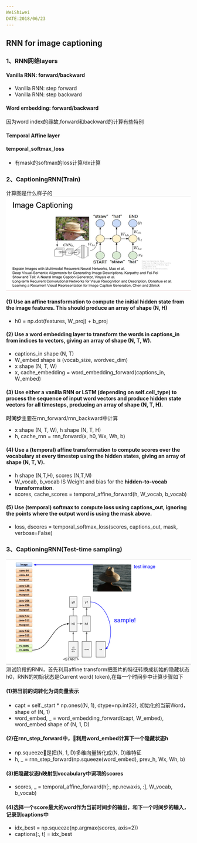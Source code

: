 ```yaml
---
WeiShiwei 
DATE:2018/06/23
---
```



## RNN for image captioning
### 1、RNN网络layers
#### Vanilla RNN: forward/backward
- Vanilla RNN: step forward
- Vanilla RNN: step backward
#### Word embedding: forward/backward
因为word index的缘故,forward和backward的计算有些特别
#### Temporal Affine layer   
#### temporal_softmax_loss
- 有mask的softmax的loss计算/dx计算

### 2、CaptioningRNN(Train)
计算图是什么样子的
![avatar](./rnn-image-captioning.png)
#### (1) Use an affine transformation to compute the initial hidden state from the image features. This should produce an array of shape (N, H) 
- h0 = np.dot(features, W_proj) + b_proj
#### (2) Use a word embedding layer to transform the words in captions_in from indices to vectors, giving an array of shape (N, T, W).        
- captions_in shape (N, T)
- W_embed shape is (vocab_size, wordvec_dim)
- x shape (N, T, W)
- x, cache_embedding = word_embedding_forward(captions_in, W_embed)
#### (3) Use either a vanilla RNN or LSTM (depending on self.cell_type) to process the sequence of input word vectors and produce hidden state vectors for all timesteps, producing an array of shape (N, T, H).    
**时间步**主要在rnn_forward/rnn_backward中计算
- x shape (N, T, W), h shape (N, T, H)
- h, cache_rnn = rnn_forward(x, h0, Wx, Wh, b)

#### (4) Use a (temporal) affine transformation to compute scores over the vocabulary at every timestep using the hidden states, giving an array of shape (N, T, V).
- h shape (N,T,H), scores (N,T,M)
- W_vocab, b_vocab IS Weight and bias for the **hidden-to-vocab transformation**.
- scores, cache_scores = temporal_affine_forward(h, W_vocab, b_vocab)

#### (5) Use (temporal) softmax to compute loss using captions_out, ignoring the points where the output word is <NULL> using the mask above.
- loss, dscores = temporal_softmax_loss(scores, captions_out, mask, verbose=False)     

### 3、CaptioningRNN(Test-time sampling)
![avatar](./rnn-test-time-sampling.png)
测试阶段的RNN，首先利用affine transform把图片的特征转换成初始的隐藏状态h0，RNN的初始状态是Current word(<START> token),在每一个时间步中计算步骤如下
#### (1)把当前的词转化为词向量表示
- capt = self._start * np.ones((N, 1), dtype=np.int32), 初始化的当前Word，shape of (N, 1)
- word_embed, _ = word_embedding_forward(capt, W_embed), word_embed shape of (N, 1, D)
#### (2)在rnn_step_forward中，利用word_embed计算下一个隐藏状态h
- np.squeeze是把(N, 1, D)多维向量转化成(N, D)维特征
- h, _ = rnn_step_forward(np.squeeze(word_embed), prev_h, Wx, Wh, b)
#### (3)把隐藏状态h映射到vocabulary中词项的scores
- scores, _ = temporal_affine_forward(h[:, np.newaxis, :], W_vocab, b_vocab)
#### (4)选择一个score最大的word作为当前时间步的输出，和下一个时间步的输入，记录到captions中
- idx_best = np.squeeze(np.argmax(scores, axis=2))
- captions[:, t] = idx_best